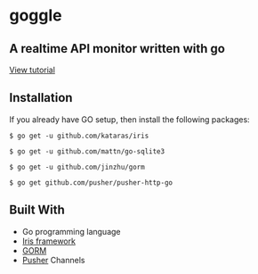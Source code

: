 # goggle
A realtime API monitor written with go
---------------------------------------

[View tutorial](https://pusher.com/tutorials/monitor-api-go)

## Installation

If you already have GO setup, then install the following packages:

`$ go get -u github.com/kataras/iris`

`$ go get -u github.com/mattn/go-sqlite3`

`$ go get -u github.com/jinzhu/gorm`

`$ go get github.com/pusher/pusher-http-go`


## Built With
- Go programming language
- [Iris framework](https://github.com/kataras/iris)
- [GORM](https://github.com/jinzhu/gorm)
- [Pusher](https://pusher.com) Channels
